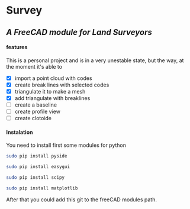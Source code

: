 # Survey

## _A FreeCAD module for Land Surveyors_
#### features
This is a personal project and is in a very unestable state, but the way, at the moment it's able to 
- [x] import a point cloud with codes
- [x] create break lines with selected codes 
- [x] triangulate it to make a mesh
- [x] add triangulate with breaklines
- [ ] create a baseline 
- [ ] create profile view
- [ ] create clotoide

#### Instalation
You need to install first some modules for python
```bash
sudo pip install pyside
```
```bash
sudo pip install easygui
```
```bash
sudo pip install scipy
```
```bash
sudo pip install matplotlib
```
After that you could add this git to the freeCAD modules path.


